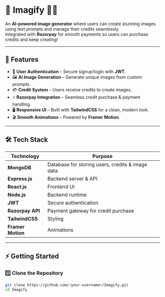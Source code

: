 # 🚀 Imagify 🎨✨  
An **AI-powered image generator** where users can create stunning images using text prompts and manage their credits seamlessly.  
Integrated with **Razorpay** for smooth payments so users can purchase credits and keep creating!

---

## 🌟 Features
- 🔑 **User Authentication** – Secure signup/login with **JWT**.
- 🖼️ **AI Image Generation** – Generate unique images from custom prompts.
- 💳 **Credit System** – Users receive credits to create images.
- ⚡ **Razorpay Integration** – Seamless credit purchase & payment handling.
- 🖥️ **Responsive UI** – Built with **TailwindCSS** for a clean, modern look.
- 🎬 **Smooth Animations** – Powered by **Framer Motion**.

---

## 🛠️ Tech Stack
| Technology | Purpose |
|------------|--------|
| **MongoDB** | Database for storing users, credits & image data |
| **Express.js** | Backend server & API |
| **React.js** | Frontend UI |
| **Node.js** | Backend runtime |
| **JWT** | Secure authentication |
| **Razorpay API** | Payment gateway for credit purchase |
| **TailwindCSS** | Styling |
| **Framer Motion** | Animations |

---

## ⚡ Getting Started

### 1️⃣ Clone the Repository
```bash
git clone https://github.com/<your-username>/Imagify.git
cd Imagify
